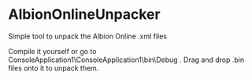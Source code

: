 # AlbionOnlineUnpacker
Simple tool to unpack the Albion Online .xml files

Compile it yourself or go to ConsoleApplication1\ConsoleApplication1\bin\Debug .
Drag and drop .bin files onto it to unpack them.

